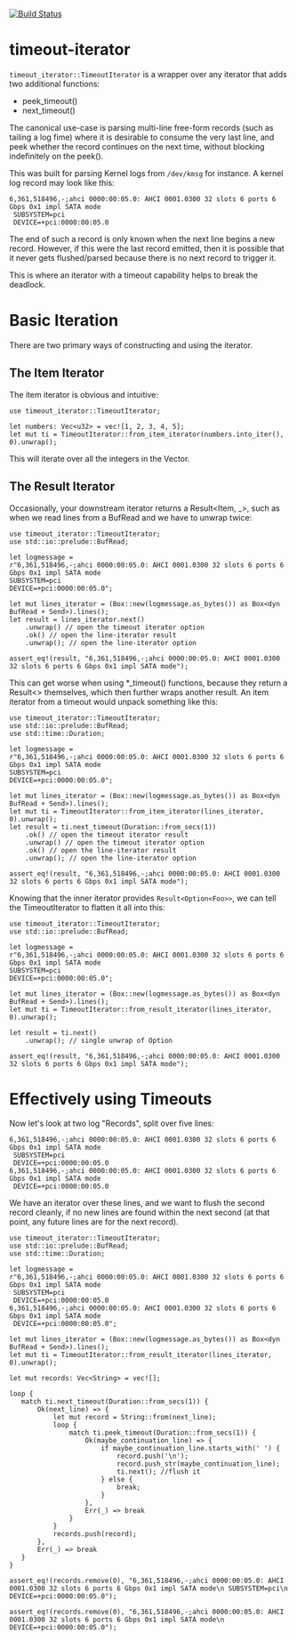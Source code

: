 [![Build Status](https://travis-ci.org/polyverse/timeout-iterator.svg?branch=master)](https://travis-ci.org/polyverse/timeout-iterator)

# timeout-iterator

`timeout_iterator::TimeoutIterator` is a wrapper over any iterator that adds two additional functions:
* peek_timeout()
* next_timeout()

The canonical use-case is parsing multi-line free-form records (such as tailing a log fime) where it is desirable to
consume the very last line, and peek whether the record continues on the next time, without blocking indefinitely on the peek().

This was built for parsing Kernel logs from `/dev/kmsg` for instance. A kernel log record may look like this:

```text
6,361,518496,-;ahci 0000:00:05.0: AHCI 0001.0300 32 slots 6 ports 6 Gbps 0x1 impl SATA mode
 SUBSYSTEM=pci
 DEVICE=+pci:0000:00:05.0
 ```
The end of such a record is only known when the next line begins a new record. However, if this were the last
record emitted, then it is possible that it never gets flushed/parsed because there is no next record to trigger it.

This is where an iterator with a timeout capability helps to break the deadlock.

# Basic Iteration

There are two primary ways of constructing and using the iterator.

## The Item Iterator

The item iterator is obvious and intuitive:

```
use timeout_iterator::TimeoutIterator;

let numbers: Vec<u32> = vec![1, 2, 3, 4, 5];
let mut ti = TimeoutIterator::from_item_iterator(numbers.into_iter(), 0).unwrap();
```

This will iterate over all the integers in the Vector.

## The Result Iterator

Occasionally, your downstream iterator returns a Result<Item, _>, such as when
we read lines from a BufRead and we have to unwrap twice:

```
use timeout_iterator::TimeoutIterator;
use std::io::prelude::BufRead;

let logmessage =
r"6,361,518496,-;ahci 0000:00:05.0: AHCI 0001.0300 32 slots 6 ports 6 Gbps 0x1 impl SATA mode
SUBSYSTEM=pci
DEVICE=+pci:0000:00:05.0";

let mut lines_iterator = (Box::new(logmessage.as_bytes()) as Box<dyn BufRead + Send>).lines();
let result = lines_iterator.next()
    .unwrap() // open the timeout iterator option
    .ok() // open the line-iterator result
    .unwrap(); // open the line-iterator option

assert_eq!(result, "6,361,518496,-;ahci 0000:00:05.0: AHCI 0001.0300 32 slots 6 ports 6 Gbps 0x1 impl SATA mode");
```

This can get worse when using *_timeout() functions, because they return a Result<> themselves, which
then further wraps another result. An item iterator from a timeout would unpack something like this:

```
use timeout_iterator::TimeoutIterator;
use std::io::prelude::BufRead;
use std::time::Duration;

let logmessage =
r"6,361,518496,-;ahci 0000:00:05.0: AHCI 0001.0300 32 slots 6 ports 6 Gbps 0x1 impl SATA mode
SUBSYSTEM=pci
DEVICE=+pci:0000:00:05.0";

let mut lines_iterator = (Box::new(logmessage.as_bytes()) as Box<dyn BufRead + Send>).lines();
let mut ti = TimeoutIterator::from_item_iterator(lines_iterator, 0).unwrap();
let result = ti.next_timeout(Duration::from_secs(1))
    .ok() // open the timeout iterator result
    .unwrap() // open the timeout iterator option
    .ok() // open the line-iterator result
    .unwrap(); // open the line-iterator option

assert_eq!(result, "6,361,518496,-;ahci 0000:00:05.0: AHCI 0001.0300 32 slots 6 ports 6 Gbps 0x1 impl SATA mode");
```

Knowing that the inner iterator provides `Result<Option<Foo>>`, we can tell the TimeoutIterator to
flatten it all into this:
```
use timeout_iterator::TimeoutIterator;
use std::io::prelude::BufRead;

let logmessage =
r"6,361,518496,-;ahci 0000:00:05.0: AHCI 0001.0300 32 slots 6 ports 6 Gbps 0x1 impl SATA mode
SUBSYSTEM=pci
DEVICE=+pci:0000:00:05.0";

let mut lines_iterator = (Box::new(logmessage.as_bytes()) as Box<dyn BufRead + Send>).lines();
let mut ti = TimeoutIterator::from_result_iterator(lines_iterator, 0).unwrap();

let result = ti.next()
    .unwrap(); // single unwrap of Option

assert_eq!(result, "6,361,518496,-;ahci 0000:00:05.0: AHCI 0001.0300 32 slots 6 ports 6 Gbps 0x1 impl SATA mode");
```


# Effectively using Timeouts

Now let's look at two log "Records", split over five lines:

```ignore
6,361,518496,-;ahci 0000:00:05.0: AHCI 0001.0300 32 slots 6 ports 6 Gbps 0x1 impl SATA mode
 SUBSYSTEM=pci
 DEVICE=+pci:0000:00:05.0
6,361,518496,-;ahci 0000:00:05.0: AHCI 0001.0300 32 slots 6 ports 6 Gbps 0x1 impl SATA mode
 DEVICE=+pci:0000:00:05.0
```

 We have an iterator over these lines, and we want to flush the second record cleanly, if no new
 lines are found within the next second (at that point, any future lines are for the next record).

 ```
use timeout_iterator::TimeoutIterator;
use std::io::prelude::BufRead;
use std::time::Duration;

let logmessage =
r"6,361,518496,-;ahci 0000:00:05.0: AHCI 0001.0300 32 slots 6 ports 6 Gbps 0x1 impl SATA mode
  SUBSYSTEM=pci
  DEVICE=+pci:0000:00:05.0
6,361,518496,-;ahci 0000:00:05.0: AHCI 0001.0300 32 slots 6 ports 6 Gbps 0x1 impl SATA mode
  DEVICE=+pci:0000:00:05.0";

let mut lines_iterator = (Box::new(logmessage.as_bytes()) as Box<dyn BufRead + Send>).lines();
let mut ti = TimeoutIterator::from_result_iterator(lines_iterator, 0).unwrap();

let mut records: Vec<String> = vec![];

loop {
    match ti.next_timeout(Duration::from_secs(1)) {
        Ok(next_line) => {
            let mut record = String::from(next_line);
            loop {
                match ti.peek_timeout(Duration::from_secs(1)) {
                    Ok(maybe_continuation_line) => {
                        if maybe_continuation_line.starts_with(' ') {
                            record.push('\n');
                            record.push_str(maybe_continuation_line);
                            ti.next(); //flush it
                        } else {
                            break;
                        }
                    },
                    Err(_) => break
                }
            }
            records.push(record);
        },
        Err(_) => break
    }
}

assert_eq!(records.remove(0), "6,361,518496,-;ahci 0000:00:05.0: AHCI 0001.0300 32 slots 6 ports 6 Gbps 0x1 impl SATA mode\n SUBSYSTEM=pci\n DEVICE=+pci:0000:00:05.0");

assert_eq!(records.remove(0), "6,361,518496,-;ahci 0000:00:05.0: AHCI 0001.0300 32 slots 6 ports 6 Gbps 0x1 impl SATA mode\n DEVICE=+pci:0000:00:05.0");

```